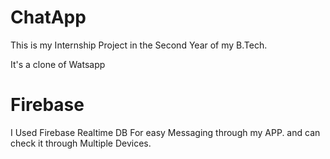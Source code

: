 # ChatApp
This is my Internship Project in the Second Year of my B.Tech.

It's a clone of Watsapp

# Firebase
I Used Firebase Realtime DB For easy Messaging through my APP. and can check it through Multiple Devices.
